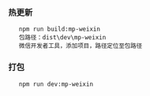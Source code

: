### 热更新

```
   npm run build:mp-weixin
   包路径：dist\dev\mp-weixin
   微信开发者工具，添加项目，路径定位至包路径
```

### 打包

```
   npm run dev:mp-weixin
```
